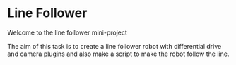 # Line Follower

Welcome to the line follower mini-project

The aim of this task is to create a line follower robot with differential drive and camera plugins and also make a script to make the robot follow the line.
